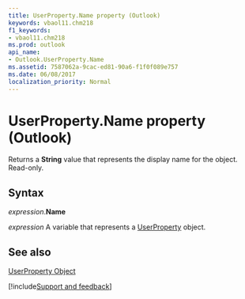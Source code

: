 ```yaml
---
title: UserProperty.Name property (Outlook)
keywords: vbaol11.chm218
f1_keywords:
- vbaol11.chm218
ms.prod: outlook
api_name:
- Outlook.UserProperty.Name
ms.assetid: 7587062a-9cac-ed81-90a6-f1f0f089e757
ms.date: 06/08/2017
localization_priority: Normal
---
```



# UserProperty.Name property (Outlook)

Returns a  **String** value that represents the display name for the object. Read-only.


## Syntax

_expression_.**Name**

_expression_ A variable that represents a [UserProperty](Outlook.UserProperty.md) object.


## See also


[UserProperty Object](Outlook.UserProperty.md)

[!include[Support and feedback](~/includes/feedback-boilerplate.md)]